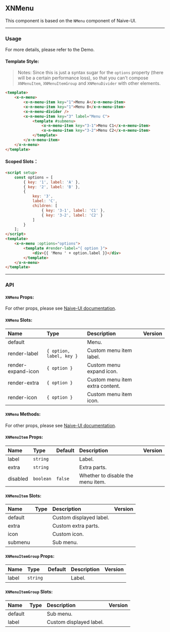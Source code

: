 ﻿## XNMenu

This component is based on the `NMenu` component of Naive-UI.

---

### Usage

For more details, please refer to the Demo.

#### Template Style:

> Notes: Since this is just a syntax sugar for the `options` property (there will be a certain performance loss), so that you can't compose `XNMenuItem`, `XNMenuItemGroup` and `XNMenuDivider` with other elements.

```html
<template>
    <x-n-menu>
        <x-n-menu-item key="1">Menu A</x-n-menu-item>
        <x-n-menu-item key="1">Menu B</x-n-menu-item>
        <x-n-menu-divider />
        <x-n-menu-item key="3" label="Menu C">
            <template #submenu>
                <x-n-menu-item key="3-1">Menu C1</x-n-menu-item>
                <x-n-menu-item key="3-2">Menu C2</x-n-menu-item>
            </template>
        </x-n-menu-item>
    </x-n-menu>
</template>
```

#### Scoped Slots：

```html
<script setup>
    const options = [
        { key: '1', label: 'A' },
        { key: '2', label: 'B' },
        {
            key: '3',
            label: 'C',
            children: [
                { key: '3-1', label: 'C1' },
                { key: '3-2', label: 'C2' }
            ]
        }
    ];
</script>
<template>
    <x-n-menu :options="options">
        <template #render-label="{ option }">
            <div>{{ 'Menu ' + option.label }}</div>
        </template>
    </x-n-menu>
</template>
```

---

### API

#### `XNMenu` Props:

For other props, please see [Naive-UI documentation](https://www.naiveui.com/en-US/os-theme/components/menu#Menu-Props).

#### `XNMenu` Slots:

| Name               | Type                     | Description                     | Version |
| :----------------- | :----------------------- | :------------------------------ | :------ |
| default            |                          | Menu.                           |         |
| render-label       | `{ option, label, key }` | Custom menu item label.         |         |
| render-expand-icon | `{ option }`             | Custom menu expand icon.        |         |
| render-extra       | `{ option }`             | Custom menu item extra content. |         |
| render-icon        | `{ option }`             | Custom menu item icon.          |         |

#### `XNMenu` Methods:

For other props, please see [Naive-UI documentation](https://www.naiveui.com/en-US/os-theme/components/menu#Menu-Methods).

#### `XNMenuItem` Props:

| Name     | Type      | Default | Description                       | Version |
| :------- | :-------- | :------ | :-------------------------------- | :------ |
| label    | `string`  |         | Label.                            |         |
| extra    | `string`  |         | Extra parts.                      |         |
| disabled | `boolean` | `false` | Whether to disable the menu item. |         |

#### `XNMenuItem` Slots:

| Name    | Type | Description             | Version |
| :------ | :--- | :---------------------- | :------ |
| default |      | Custom displayed label. |         |
| extra   |      | Custom extra parts.     |         |
| icon    |      | Custom icon.            |         |
| submenu |      | Sub menu.               |         |

#### `XNMenuItemGroup` Props:

| Name  | Type     | Default | Description | Version |
| :---- | :------- | :------ | :---------- | :------ |
| label | `string` |         | Label.      |         |

#### `XNMenuItemGroup` Slots:

| Name    | Type | Description             | Version |
| :------ | :--- | :---------------------- | :------ |
| default |      | Sub menu.               |         |
| label   |      | Custom displayed label. |         |
